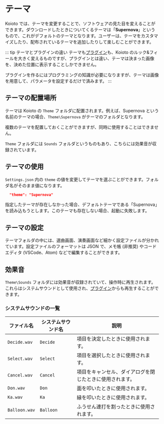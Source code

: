 # テーマ

Koioto では、テーマを変更することで、ソフトウェアの見た目を変えることができます。ダウンロードしたときについてくるテーマは「**Supernova**」というもので、これがデフォルトのテーマとなります。ユーザーは、テーマをカスタマイズしたり、配布されているテーマを追加したりして楽しむことができます。

::: tip テーマとプラグインの違い
テーマも[プラグイン](/plugin/)も、Koioto のルック&フィールを大きく変えるものですが、プラグインとは違い、テーマは決まった画像を、決めた位置に表示することしかできません。

プラグインを作るにはプログラミングの知識が必要になりますが、テーマは画像を用意して、パラメータを設定するだけで済みます。
:::

## テーマの配置場所

テーマは Koioto の ``Theme`` フォルダに配置されます。例えば、Supernova という名前のテーマの場合、``Theme\Supernova`` がテーマのフォルダとなります。

複数のテーマを配置しておくことができますが、同時に使用することはできません。

``Theme`` フォルダには ``Sounds`` フォルダというものもあり、こちらには効果音が収録されています。

## テーマの使用

``Settings.json`` 内の ``theme`` の値を変更してテーマを選ぶことができます。フォルダ名がそのまま値になります。

```json {1}
  "theme": "Supernova"
```

指定したテーマが存在しなかった場合、デフォルトテーマである「Supernova」を読み込もうとします。このテーマも存在しない場合、起動に失敗します。

## テーマの設定

テーマフォルダの中には、選曲画面、演奏画面など細かく設定ファイルが分かれています。設定ファイルのフォーマットは JSON で、メモ帳 (非推奨) やコードエディタ (VSCode、Atom) などで編集することができます。

## 効果音

``Theme\Sounds`` フォルダには効果音が収録されていて、操作時に再生されます。これらはシステムサウンドとして使用され、[プラグイン](/plugin/)からも再生することができます。

### システムサウンドの一覧

| ファイル名 | システムサウンド名 | 説明 |
| --- | --- | --- |
| ``Decide.wav`` | ``Decide`` | 項目を決定したときに使用されます。 |
| ``Select.wav`` | ``Select`` | 項目を選択したときに使用されます。 |
| ``Cancel.wav`` | ``Cancel`` | 項目をキャンセル、ダイアログを閉じたときに使用されます。 |
| ``Don.wav`` | ``Don`` | 面を叩いたときに使用されます。 |
| ``Ka.wav`` | ``Ka`` | 縁を叩いたときに使用されます。 |
| ``Balloon.wav`` | ``Balloon`` | ふうせん連打を割ったときに使用されます。 |